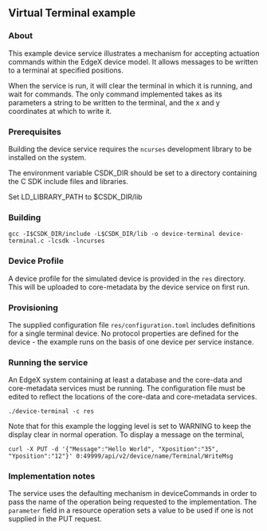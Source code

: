 ## Virtual Terminal example

### About

This example device service illustrates a mechanism for accepting actuation
commands within the EdgeX device model. It allows messages to be written to
a terminal at specified positions.

When the service is run, it will clear the terminal in which it is running,
and wait for commands. The only command implemented takes as its parameters a
string to be written to the terminal, and the x and y coordinates at which to
write it.

### Prerequisites

Building the device service requires the `ncurses` development library to be
installed on the system.

The environment variable CSDK_DIR should be set to a directory containing the
C SDK include files and libraries.

Set LD_LIBRARY_PATH to $CSDK_DIR/lib

### Building

```
gcc -I$CSDK_DIR/include -L$CSDK_DIR/lib -o device-terminal device-terminal.c -lcsdk -lncurses
```

### Device Profile

A device profile for the simulated device is provided in the `res` directory. This will be uploaded to core-metadata by the device service on first run.

### Provisioning

The supplied configuration file `res/configuration.toml` includes definitions for a single terminal device. No protocol properties are defined for the device - the example runs on the basis of one device per service instance.

### Running the service

An EdgeX system containing at least a database and the core-data and core-metadata services must be running. The configuration file must be edited to reflect the locations of the core-data and core-metadata services.

```
./device-terminal -c res
```

Note that for this example the logging level is set to WARNING to keep the display clear in normal operation. To display a message on the terminal,

```
curl -X PUT -d '{"Message":"Hello World", "Xposition":"35", "Yposition":"12"}' 0:49999/api/v2/device/name/Terminal/WriteMsg
```

### Implementation notes

The service uses the defaulting mechanism in deviceCommands in order to pass the name of the operation being requested to the implementation. The `parameter` field in a resource operation sets a value to be used if one is not supplied in the PUT request.
